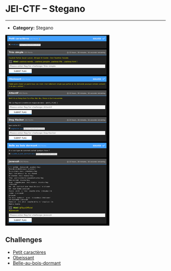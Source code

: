 # JEI-CTF  – Stegano

---
* **Category:** Stegano

![Our board](Ressources/chals.png)

## Challenges

* [Petit caractères](Petit-caractères.md)
* [Obeissant](Obeissant.md)
* [Belle-au-bois-dormant](Belle-au-bois-dormant.md)
